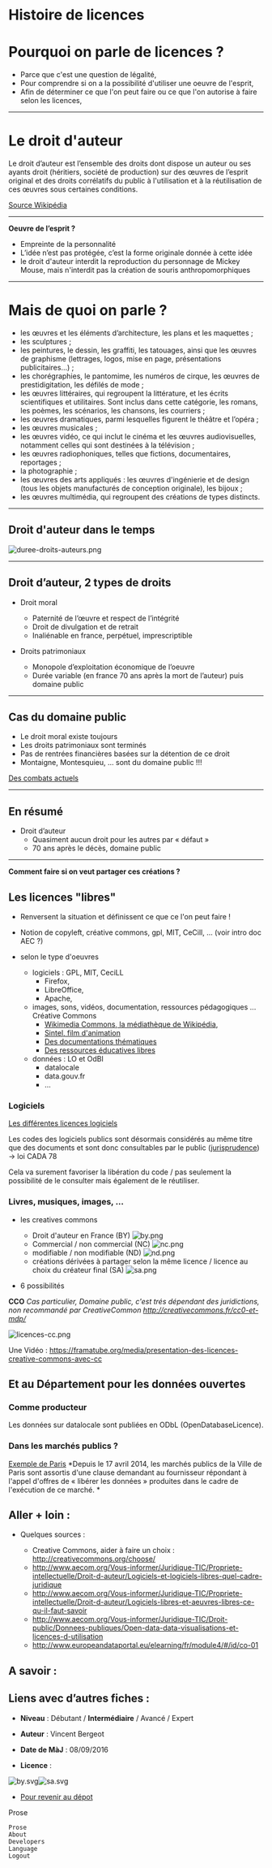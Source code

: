 # Histoire de licences

# Pourquoi on parle de licences ?

* Parce que c'est une question de légalité,
* Pour comprendre si on a la possibilité d'utiliser une oeuvre de l'esprit,
* Afin de déterminer ce que l'on peut faire ou ce que l'on autorise à faire selon les licences,
____

# Le droit d'auteur

Le droit d’auteur est l’ensemble des droits dont dispose un auteur ou ses ayants droit (héritiers, société de production) sur des œuvres de l’esprit original et des droits corrélatifs du public à l'utilisation et à la réutilisation de ces œuvres sous certaines conditions.

[Source Wikipédia](https://fr.wikipedia.org/wiki/Droit_d'auteur#Droit_d.27auteur)
____

**Oeuvre de l’esprit ?**

* Empreinte de la personnalité
* L’idée n’est pas protégée, c’est la forme originale donnée à cette idée
* le droit d'auteur interdit la reproduction du personnage de Mickey Mouse, mais n'interdit pas la création de souris anthropomorphiques
____
# Mais de quoi on parle ?

* les œuvres et les éléments d’architecture, les plans et les maquettes ;
* les sculptures ;
* les peintures, le dessin, les graffiti, les tatouages, ainsi que les œuvres de graphisme (lettrages, logos, mise en page, présentations publicitaires…) ;
* les chorégraphies, le pantomime, les numéros de cirque, les œuvres de prestidigitation, les défilés de mode ;
* les œuvres littéraires, qui regroupent la littérature, et les écrits scientifiques et utilitaires. Sont inclus dans cette catégorie, les romans, les poèmes, les scénarios, les chansons, les courriers ;
* les œuvres dramatiques, parmi lesquelles figurent le théâtre et l’opéra ;
* les œuvres musicales ;
* les œuvres vidéo, ce qui inclut le cinéma et les œuvres audiovisuelles, notamment celles qui sont destinées à la télévision ;
* les œuvres radiophoniques, telles que fictions, documentaires, reportages ;
* la photographie ;
* les œuvres des arts appliqués : les œuvres d'ingénierie et de design (tous les objets manufacturés de conception originale), les bijoux ;
* les œuvres multimédia, qui regroupent des créations de types distincts.

____

## Droit d'auteur dans le temps

![duree-droits-auteurs.png](https://github.com/infolab-cd33/datalunch/blob/master/media/licence/duree-droits-auteurs.png)
____
## Droit d’auteur, 2 types de droits

* Droit moral
    * Paternité de l’œuvre et respect de l’intégrité
    * Droit de divulgation et de retrait
    * Inaliénable en france, perpétuel, imprescriptible

* Droits patrimoniaux
    * Monopole d’exploitation économique de l’oeuvre
    * Durée variable (en france 70 ans après la mort de l’auteur) puis domaine public

____
## Cas du domaine public

- Le droit moral existe toujours
- Les droits patrimoniaux sont terminés
- Pas de rentrées financières basées sur la détention de ce droit
- Montaigne, Montesquieu, … sont du domaine public !!!

[Des combats actuels](http://affordance.typepad.com//mon_weblog/2015/10/chere-anne-frank.html)

____
## En résumé

- Droit d’auteur
	- Quasiment aucun droit pour les autres par « défaut »
	- 70 ans après le décès, domaine public

____
**Comment faire si on veut partager ces créations ?**



## Les licences "libres"

* Renversent la situation et définissent ce que ce l'on peut faire !
* Notion de copyleft, créative commons, gpl, MIT, CeCill, ... (voir intro doc AEC ?)
* selon le type d'oeuvres

    * logiciels :   GPL, MIT, CeciLL
        * Firefox,
        * LibreOffice,
        * Apache,
    * images, sons, vidéos, documentation, ressources pédagogiques ...  Créative Commons
        * [Wikimedia Commons, la médiathèque de Wikipédia](https://commons.wikimedia.org/wiki/Main_Page),
        * [Sintel, film d'animation](https://fr.wikipedia.org/wiki/Sintel)
        * [Des documentations thématiques](http://www.dechetsdemain.com/)
        * [Des ressources éducatives libres](http://data.abuledu.org)
    * données : LO et OdBl
        * datalocale
        * data.gouv.fr
        * ...


### Logiciels

[Les différentes licences logiciels](http://www.aecom.org/Vous-informer/Juridique-TIC/Propriete-intellectuelle/Droit-d-auteur/Logiciels-et-logiciels-libres-quel-cadre-juridique)

Les codes des logiciels publics sont désormais considérés au même titre que des documents et sont donc consultables par le public ([jurisprudence](http://www.legalis.net/spip.php?page=breves-article&id_article=4943)) -> loi CADA 78

Cela va surement favoriser la libération du code / pas seulement la possibilité de le consulter mais également de le réutiliser.

### Livres, musiques, images, ...

* les creatives commons
    * Droit d'auteur en France (BY) ![by.png]({{site.baseurl}}/media/licence/by.png)
    * Commercial / non commercial (NC) ![nc.png]({{site.baseurl}}/media/licence/nc.png)
    * modifiable / non modifiable (ND) ![nd.png]({{site.baseurl}}/media/licence/nd.png)
    * créations dérivées à partager selon la même licence / licence au choix du créateur final (SA) ![sa.png]({{site.baseurl}}/media/licence/sa.png)


* 6 possibilités

**CCO** *Cas particulier, Domaine public, c'est trés dépendant des juridictions, non recommandé par CreativeCommon <http://creativecommons.fr/cc0-et-mdp/>*

![licences-cc.png]({{site.baseurl}}/media/licence/licences-cc.png)

Une Vidéo : <https://framatube.org/media/presentation-des-licences-creative-commons-avec-cc>

## Et au Département pour les données ouvertes
### Comme producteur

Les données sur datalocale sont publiées en ODbL (OpenDatabaseLicence).

### Dans les marchés publics ?

[Exemple de Paris](http://opendata.paris.fr/page/les-marches/)
*Depuis le 17 avril 2014, les marchés publics de la Ville de Paris sont assortis d'une clause demandant au fournisseur répondant à l'appel d'offres de « libérer les données » produites dans le cadre de l'exécution de ce marché. *



## Aller + loin : 

* Quelques sources :

	* Creative Commons, aider à faire un choix : http://creativecommons.org/choose/
	* http://www.aecom.org/Vous-informer/Juridique-TIC/Propriete-intellectuelle/Droit-d-auteur/Logiciels-et-logiciels-libres-quel-cadre-juridique
	* http://www.aecom.org/Vous-informer/Juridique-TIC/Propriete-intellectuelle/Droit-d-auteur/Logiciels-libres-et-aeuvres-libres-ce-qu-il-faut-savoir
	* http://www.aecom.org/Vous-informer/Juridique-TIC/Droit-public/Donnees-publiques/Open-data-data-visualisations-et-licences-d-utilisation
	* http://www.europeandataportal.eu/elearning/fr/module4/#/id/co-01

## A savoir : 


## Liens avec d’autres fiches : 


- **Niveau** : Débutant / **Intermédiaire** / Avancé / Expert

- **Auteur** : Vincent Bergeot

- **Date de MàJ** : 08/09/2016

- **Licence** :

![by.svg]({{site.baseurl}}/media/licence/by.png)![sa.svg]({{site.baseurl}}/media/licence/sa.png)

- [Pour revenir au dépot](http://datalunch.datalocale.fr)


Prose

    Prose
    About
    Developers
    Language
    Logout
